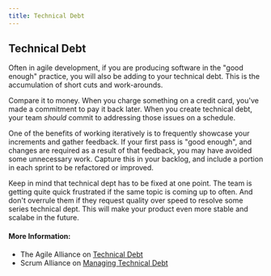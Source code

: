 ```yaml
---
title: Technical Debt
---
```

## Technical Debt
Often in agile development, if you are producing software in the "good enough" practice, you will also be adding to your technical debt. This is the accumulation of short cuts and work-arounds.

Compare it to money. When you charge something on a credit card, you've made a commitment to pay it back later. When you create technical debt, your team *should* commit to addressing those issues on a schedule.

One of the benefits of working iteratively is to frequently showcase your increments and gather feedback. If your first pass is "good enough", and changes are required as a result of that feedback, you may have avoided some unnecessary work. Capture this in your backlog, and include a portion in each sprint to be refactored or improved.

Keep in mind that technical dept has to be fixed at one point. The team is getting quite quick frustrated if the same topic is coming up to often. And don't overrule them if they request quality over speed to resolve some series technical dept. This will make your product even more stable and scalabe in the future.
<!-- The article goes here, in GitHub-flavored Markdown. Feel free to add YouTube videos, images, and CodePen/JSBin embeds  -->

#### More Information:
<!-- Please add any articles you think might be helpful to read before writing the article -->
- The Agile Alliance on <a href='https://www.agilealliance.org/introduction-to-the-technical-debt-concept/' target='_blank' rel='nofollow'>Technical Debt</a>
- Scrum Alliance on <a href='https://www.scrumalliance.org/community/articles/2013/july/managing-technical-debt' target='_blank' rel='nofollow'>Managing Technical Debt</a>

